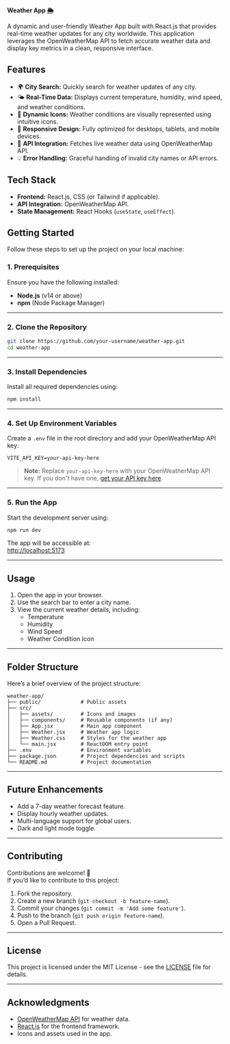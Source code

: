 

**Weather App 🌦️**

A dynamic and user-friendly Weather App built with React.js that provides real-time weather updates for any city worldwide. This application leverages the OpenWeatherMap API to fetch accurate weather data and display key metrics in a clean, responsive interface.

## **Features**

- 🌍 **City Search:** Quickly search for weather updates of any city.  
- 🌤️ **Real-Time Data:** Displays current temperature, humidity, wind speed, and weather conditions.  
- 🎨 **Dynamic Icons:** Weather conditions are visually represented using intuitive icons.  
- 📱 **Responsive Design:** Fully optimized for desktops, tablets, and mobile devices.  
- 🚀 **API Integration:** Fetches live weather data using OpenWeatherMap API.  
- 💡 **Error Handling:** Graceful handling of invalid city names or API errors.  


## **Tech Stack**

- **Frontend:** React.js, CSS (or Tailwind if applicable).  
- **API Integration:** OpenWeatherMap API.  
- **State Management:** React Hooks (`useState`, `useEffect`).  


## **Getting Started**

Follow these steps to set up the project on your local machine:

### **1. Prerequisites**
Ensure you have the following installed:
- **Node.js** (v14 or above)
- **npm** (Node Package Manager)

---

### **2. Clone the Repository**
```bash
git clone https://github.com/your-username/weather-app.git
cd weather-app
```

---

### **3. Install Dependencies**
Install all required dependencies using:
```bash
npm install
```

---

### **4. Set Up Environment Variables**
Create a `.env` file in the root directory and add your OpenWeatherMap API key:

```env
VITE_API_KEY=your-api-key-here
```

> **Note:** Replace `your-api-key-here` with your OpenWeatherMap API key. If you don't have one, [get your API key here](https://home.openweathermap.org/api_keys).

---

### **5. Run the App**
Start the development server using:
```bash
npm run dev
```

The app will be accessible at:  
[http://localhost:5173](http://localhost:5173)

---

## **Usage**

1. Open the app in your browser.  
2. Use the search bar to enter a city name.  
3. View the current weather details, including:
   - Temperature
   - Humidity
   - Wind Speed
   - Weather Condition Icon  

---

## **Folder Structure**

Here’s a brief overview of the project structure:

```
weather-app/
├── public/             # Public assets
├── src/
│   ├── assets/         # Icons and images
│   ├── components/     # Reusable components (if any)
│   ├── App.jsx         # Main app component
│   ├── Weather.jsx     # Weather app logic
│   ├── Weather.css     # Styles for the weather app
│   └── main.jsx        # ReactDOM entry point
├── .env                # Environment variables
├── package.json        # Project dependencies and scripts
└── README.md           # Project documentation
```

---

## **Future Enhancements**

- Add a 7-day weather forecast feature.  
- Display hourly weather updates.  
- Multi-language support for global users.  
- Dark and light mode toggle.  

---

## **Contributing**

Contributions are welcome! 🎉  
If you’d like to contribute to this project:  
1. Fork the repository.  
2. Create a new branch (`git checkout -b feature-name`).  
3. Commit your changes (`git commit -m 'Add some feature'`).  
4. Push to the branch (`git push origin feature-name`).  
5. Open a Pull Request.

---

## **License**

This project is licensed under the MIT License - see the [LICENSE](LICENSE) file for details.

---

## **Acknowledgments**

- [OpenWeatherMap API](https://openweathermap.org/api) for weather data.  
- [React.js](https://reactjs.org/) for the frontend framework.  
- Icons and assets used in the app.
